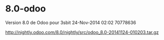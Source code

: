 8.0-odoo
========
Version 8.0 de Odoo pour 3sbit  24-Nov-2014 02:02   70778636

http://nightly.odoo.com/8.0/nightly/src/odoo_8.0-20141124-010203.tar.gz
